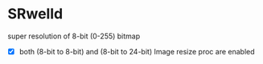 # SRwelld
super resolution of 8-bit (0-255) bitmap
- [x] both (8-bit to 8-bit) and (8-bit to 24-bit) Image resize proc are enabled 
